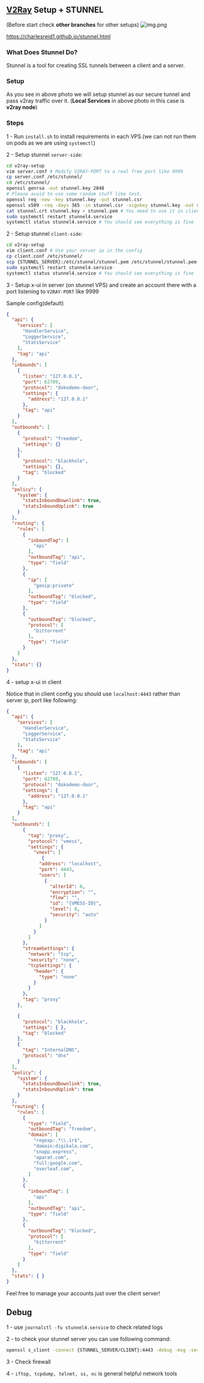 ## [V2Ray](https://www.v2ray.com/) Setup + STUNNEL
(Before start check __other branches__ for other setups)
![img.png](img.png)

https://charlesreid1.github.io/stunnel.html


### What Does Stunnel Do?

Stunnel is a tool for creating SSL tunnels between a client and a server.

### Setup
As you see in above photo we will setup stunnel as our secure tunnel and pass v2ray traffic over it.
(__Local Services__ in above photo in this case is __v2ray node__)

### Steps

1 - Run `install.sh` to install requirements in each VPS.(we can not run them on pods as we are using `systemctl`)

2 - Setup stunnel `server-side`:
```Bash
cd v2ray-setup
vim server.conf # Modify V2RAY-PORT to a real free port like 9999
cp server.conf /etc/stunnel/
cd /etc/stunnel/
openssl genrsa -out stunnel.key 2048
# Please avoid to use some random stuff like test.
openssl req -new -key stunnel.key -out stunnel.csr
openssl x509 -req -days 365 -in stunnel.csr -signkey stunnel.key -out stunnel.crt
cat stunnel.crt stunnel.key > stunnel.pem # You need to use it in client as well
sudo systemctl restart stunnel4.service
systemctl status stunnel4.service # You should see everything is fine
```

2 - Setup stunnel `client-side`:
```Bash
cd v2ray-setup
vim client.conf # Use your server ip in the config
cp client.conf /etc/stunnel/
scp {STUNNEL_SERVER}:/etc/stunnel/stunnel.pem /etc/stunnel/stunnel.pem
sudo systemctl restart stunnel4.service
systemctl status stunnel4.service # You should see everything is fine
```

3 - Setup x-ui in server (on stunnel VPS) and create an account there with a port listening to `V2RAY-PORT` like 9999

Sample config(default)
```json
{
  "api": {
    "services": [
      "HandlerService",
      "LoggerService",
      "StatsService"
    ],
    "tag": "api"
  },
  "inbounds": [
    {
      "listen": "127.0.0.1",
      "port": 62789,
      "protocol": "dokodemo-door",
      "settings": {
        "address": "127.0.0.1"
      },
      "tag": "api"
    }
  ],
  "outbounds": [
    {
      "protocol": "freedom",
      "settings": {}
    },
    {
      "protocol": "blackhole",
      "settings": {},
      "tag": "blocked"
    }
  ],
  "policy": {
    "system": {
      "statsInboundDownlink": true,
      "statsInboundUplink": true
    }
  },
  "routing": {
    "rules": [
      {
        "inboundTag": [
          "api"
        ],
        "outboundTag": "api",
        "type": "field"
      },
      {
        "ip": [
          "geoip:private"
        ],
        "outboundTag": "blocked",
        "type": "field"
      },
      {
        "outboundTag": "blocked",
        "protocol": [
          "bittorrent"
        ],
        "type": "field"
      }
    ]
  },
  "stats": {}
}
```
4 - setup x-ui in client

Notice that in client config you should use `localhost:4443` rather than server ip, port like following:
```json
{
  "api": {
    "services": [
      "HandlerService",
      "LoggerService",
      "StatsService"
    ],
    "tag": "api"
  },
  "inbounds": [
    {
      "listen": "127.0.0.1",
      "port": 62789,
      "protocol": "dokodemo-door",
      "settings": {
        "address": "127.0.0.1"
      },
      "tag": "api"
    }
  ],
  "outbounds": [
      {
        "tag": "proxy",
        "protocol": "vmess",
        "settings": {
          "vnext": [
             {
            "address": "localhost",
            "port": 4443,
            "users": [
              {
                "alterId": 0,
                "encryption": "",
                "flow": "",
                "id": "{VMESS-ID}",
                "level": 8,
                "security": "auto"
              }
            ]
          }
        ]
      },
      "streamSettings": {
        "network": "tcp",
        "security": "none",
        "tcpSettings": {
          "header": {
            "type": "none"
          }
        }
      },
      "tag": "proxy"
    },

    {
      "protocol": "blackhole",
      "settings": { },
      "tag": "blocked"
    },
    {
      "tag": "InternalDNS",
      "protocol": "dns"
    }
  ],
  "policy": {
    "system": {
      "statsInboundDownlink": true,
      "statsInboundUplink": true
    }
  },
  "routing": {
    "rules": [
      {
        "type": "field",
        "outboundTag": "freedom",
        "domain": [
          "regexp:.*\\.ir$",
          "domain:digikala.com",
          "snapp.express",
          "aparat.com",
          "full:google.com",
          "overleaf.com",
        ]
      },
      {
        "inboundTag": [
          "api"
        ],
        "outboundTag": "api",
        "type": "field"
      },
      {
        "outboundTag": "blocked",
        "protocol": [
          "bittorrent"
        ],
        "type": "field"
      }
    ]
  },
  "stats": { }
}
```

Feel free to manage your accounts just over the client server!


## Debug

1 - use `journalctl -fu stunnel4.service` to check related logs

2 - to check your stunnel server you can use following command:

```bash
openssl s_client -connect {STUNNEL_SERVER/CLIENT}:4443 -debug -msg -servername cloudflare.com -tls1_2 
```

3 - Check firewall

4 - `iftop, tcpdump, telnet, ss, nc` is general helpful network tools